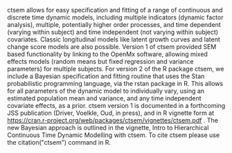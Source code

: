 
<!-- README.md is generated from README.Rmd. Please edit that file -->
ctsem allows for easy specification and fitting of a range of continuous and discrete time dynamic models, including multiple indicators (dynamic factor analysis), multiple, potentially higher order processes, and time dependent (varying within subject) and time independent (not varying within subject) covariates. Classic longitudinal models like latent growth curves and latent change score models are also possible. Version 1 of ctsem provided SEM based functionality by linking to the OpenMx software, allowing mixed effects models (random means but fixed regression and variance parameters) for multiple subjects. For version 2 of the R package ctsem, we include a Bayesian specification and fitting routine that uses the Stan probabilistic programming language, via the rstan package in R. This allows for all parameters of the dynamic model to individually vary, using an estimated population mean and variance, and any time independent covariate effects, as a prior. ctsem version 1 is documented in a forthcoming JSS publication (Driver, Voelkle, Oud, in press), and in R vignette form at <https://cran.r-project.org/web/packages/ctsem/vignettes/ctsem.pdf> . The new Bayesian approach is outlined in the vignette, Intro to Hierarchical Continuous Time Dynamic Modelling with ctsem. To cite ctsem please use the citation("ctsem") command in R.
